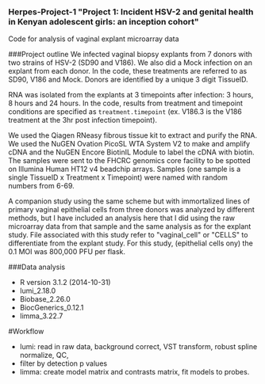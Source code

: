 ### Herpes-Project-1 "Project 1: Incident HSV-2 and genital health in Kenyan adolescent girls: an inception cohort"
Code for analysis of vaginal explant microarray data

###Project outline
We infected vaginal biopsy explants from 7 donors with two strains of HSV-2 (SD90 and V186). We also did a Mock infection on an explant from each donor. In the code, these treatments are referred to as SD90, V186 and Mock. Donors are identified by a unique 3 digit TissueID.

RNA was isolated from the explants at 3 timepoints after infection: 3 hours, 8 hours and 24 hours. In the code, results from treatment and timepoint conditions are specified as `treatment.timepoint` (ex. V186.3 is the V186 treatment at the 3hr post infection timepoint).

We used the Qiagen RNeasy fibrous tissue kit to extract and purify the RNA. We used the NuGEN Ovation PicoSL WTA System V2 to make and amplify cDNA and the NuGEN Encore BiotinIL Module to label the cDNA with biotin. The samples were sent to the FHCRC genomics core facility to be spotted on Illumina Human HT12 v4 beadchip arrays. Samples (one sample is a single TissueID x Treatment x Timepoint) were named with random numbers from 6-69. 

A companion study using the same scheme but with immortalized lines of primary vaginal epithelial cells from three donors was analyzed by different methods, but I have included an analysis here that I did using the raw microarray data from that sample and the same analysis as for the explant study. File associated with this study refer to "vaginal_cell" or "CELLS" to differentiate from the explant study. For this study, (epithelial cells ony) the 0.1 MOI was 800,000 PFU per flask.

###Data analysis
* R version 3.1.2 (2014-10-31)
* lumi_2.18.0
* Biobase_2.26.0
* BiocGenerics_0.12.1
* limma_3.22.7

#Workflow
* lumi: read in raw data, background correct, VST transform, robust spline normalize, QC, 
* filter by detection p values
* limma: create model matrix and contrasts matrix, fit models to probes.
